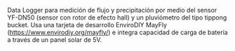 Data Logger para medición de flujo y precipitación por medio del sensor YF-DN50 (sensor con rotor de efecto hall) y un pluviómetro del tipo tippong bucket.
Usa una tarjeta de desarrollo EnviroDIY MayFly (https://www.envirodiy.org/mayfly/) e integra capacidad de carga de batería a través de un panel solar de 5V.
